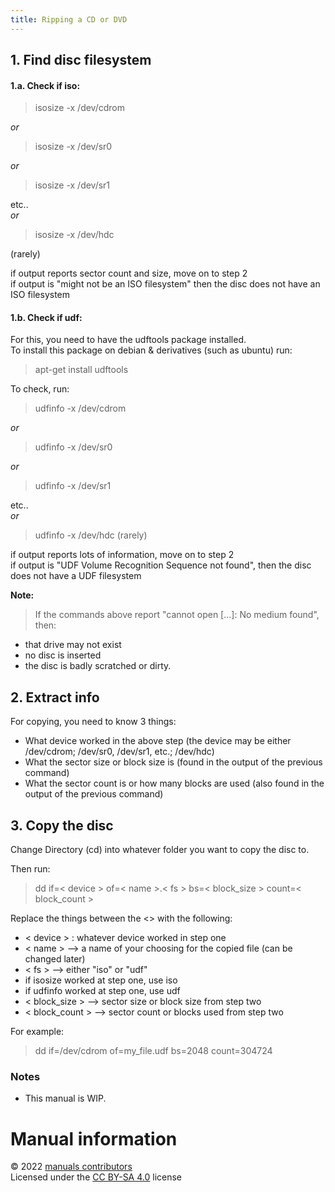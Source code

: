 ```yaml
---
title: Ripping a CD or DVD
---
```


## 1. Find disc filesystem

#### 1.a. Check if iso:

> isosize -x /dev/cdrom

*or*

> isosize -x /dev/sr0

*or*

> isosize -x /dev/sr1

etc.. <br>
*or*

> isosize -x /dev/hdc

(rarely)

if output reports sector count and size, move on to step 2 <br>
if output is "might not be an ISO filesystem" then the disc does not have an ISO filesystem <br>

#### 1.b. Check if udf:

For this, you need to have the udftools package installed. <br>
To install this package on debian & derivatives (such as ubuntu) run:
> apt-get install udftools

To check, run:

> udfinfo -x /dev/cdrom

*or*

> udfinfo -x /dev/sr0

*or*

> udfinfo -x /dev/sr1

etc.. <br>
*or*

> udfinfo -x /dev/hdc
(rarely)

if output reports lots of information, move on to step 2 <br>
if output is "UDF Volume Recognition Sequence not found", then the disc does not have a UDF filesystem <br>

**Note:**
> If the commands above report "cannot open [...]: No medium found", then:
+ that drive may not exist
+ no disc is inserted
+ the disc is badly scratched or dirty.

## 2. Extract info

For copying, you need to know 3 things:
+ What device worked in the above step (the device may be either /dev/cdrom; /dev/sr0, /dev/sr1, etc.; /dev/hdc)
+ What the sector size or block size is (found in the output of the previous command)
+ What the sector count is or how many blocks are used (also found in the output of the previous command)

## 3. Copy the disc

Change Directory (cd) into whatever folder you want to copy the disc to.

Then run:

> dd if=< device > of=< name >.< fs > bs=< block_size > count=< block_count >

Replace the things between the <> with the following:
+ < device > : whatever device worked in step one
+ < name > --> a name of your choosing for the copied file (can be changed later)
+ < fs > --> either "iso" or "udf"
 + if isosize worked at step one, use iso
 + if udfinfo worked at step one, use udf
+ < block_size > --> sector size or block size from step two
+ < block_count > --> sector count or blocks used from step two

For example:

> dd if=/dev/cdrom of=my_file.udf bs=2048 count=304724

### Notes

- This manual is WIP.

# Manual information

&copy; 2022 [manuals contributors](https://github.com/thefirethirteen/manuals/blob/main/contributors.md)
<br> Licensed under the [CC BY-SA 4.0](https://creativecommons.org/licenses/by-sa/4.0/) license
